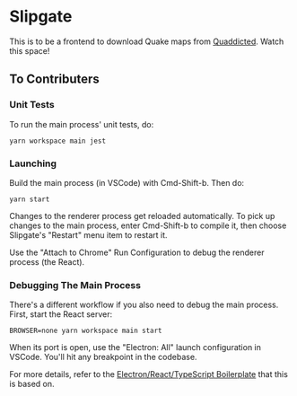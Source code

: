 # Slipgate

This is to be a frontend to download Quake maps from [Quaddicted](https://www.quaddicted.com/). Watch this space!

## To Contributers

### Unit Tests

To run the main process' unit tests, do:

    yarn workspace main jest

### Launching

Build the main process (in VSCode) with Cmd-Shift-b. Then do:

    yarn start

Changes to the renderer process get reloaded automatically. To pick up changes to the main process, enter Cmd-Shift-b to compile it, then choose Slipgate's "Restart" menu item to restart it.

Use the "Attach to Chrome" Run Configuration to debug the renderer process (the React).

### Debugging The Main Process

There's a different workflow if you also need to debug the main process. First, start the React server:

    BROWSER=none yarn workspace main start

When its port is open, use the "Electron: All" launch configuration in VSCode. You'll hit any breakpoint in the codebase.

For more details, refer to the [Electron/React/TypeScript Boilerplate](https://github.com/duganchen/electron-react-typescript-boilerplate) that this is based on.
